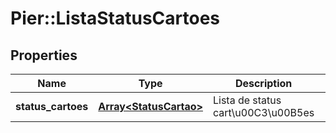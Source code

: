 # Pier::ListaStatusCartoes

## Properties
Name | Type | Description | Notes
------------ | ------------- | ------------- | -------------
**status_cartoes** | [**Array&lt;StatusCartao&gt;**](StatusCartao.md) | Lista de status cart\u00C3\u00B5es | [optional] 



